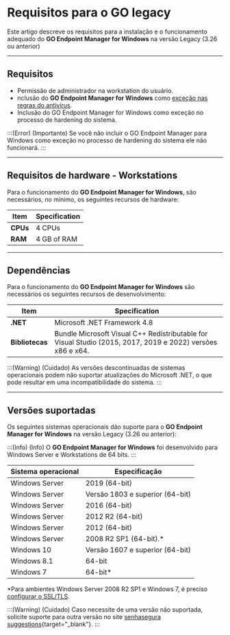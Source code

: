 # Requisitos para o GO legacy

Este artigo descreve os requisitos para a instalação e o funcionamento adequado do **GO Endpoint Manager for Windows** na versão Legacy (3.26 ou anterior)

* * *

## **Requisitos**

* Permissão de administrador na workstation do usuário.
* nclusão do **GO Endpoint Manager for Windows** como [exceção nas regras do antivírus](/v3-32/docs/pt/go-windows-antivirus-exclusions).
* Inclusão do GO Endpoint Manager for Windows como exceção no processo de hardening do sistema.

:::(Error) (Importante)
Se você não incluir o GO Endpoint Manager para Windows como exceção no processo de hardening do sistema ele não funcionará.
:::

* * *

## Requisitos de hardware - Workstations

Para o funcionamento do **GO Endpoint Manager for Windows**, são necessários, no mínimo, os seguintes recursos de hardware:

| Item | Specification |
| --- | --- |
| **CPUs** | 4 CPUs |
| **RAM** | 4 GB of RAM |

* * *

## Dependências

Para o funcionamento do **GO Endpoint Manager for Windows** são necessários os seguintes recursos de desenvolvimento:
 
| Item | Specification |
| --- | --- |
| **.NET** | Microsoft .NET Framework 4.8 |
| **Bibliotecas** | Bundle Microsoft Visual C++ Redistributable for Visual Studio (2015, 2017, 2019 e 2022) versões x86 e x64. |

:::(Warning) (Cuidado)
As versões descontinuadas de sistemas operacionais podem não suportar atualizações do Microsoft .NET, o que pode resultar em uma incompatibilidade do sistema.
:::

* * *

## Versões suportadas

Os seguintes sistemas operacionais dão suporte para o **GO Endpoint Manager for Windows** na versão Legacy (3.26 ou anterior):

:::(Info) (Info)
O **GO Endpoint Manager for Windows** foi desenvolvido para Windows Server e Workstations de 64 bits.
:::

| Sistema operacional  | Especificação |
| --- | --- |
| Windows Server  | 2019 (64-bit)|
| Windows Server  | Versão 1803 e superior (64-bit)|
| Windows Server  | 2016 (64-bit)|
| Windows Server | 2012 R2 (64-bit) |
| Windows Server  | 2012 (64-bit) |
| Windows Server  | 2008 R2 SP1 (64-bit).*|
| Windows 10 | Versão 1607 e superior (64-bit) |
| Windows 8.1 | 64-bit |
| Windows 7 | 64-bit* |

*Para ambientes Windows Server 2008 R2 SP1 e Windows 7, é preciso [configurar o SSL/TLS](/v3-32/docs/pt/go-windows-how-to-configure-ssltls).

:::(Warning) (Cuidado)
Caso necessite de uma versão não suportada, solicite suporte para outra versão no site [senhasegura suggestions](https://senhasegura.com/suggestions/){target="_blank"}.
:::